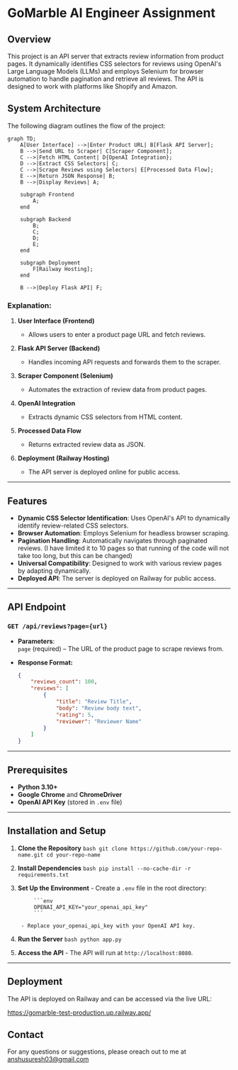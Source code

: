 # GoMarble AI Engineer Assignment

## Overview

This project is an API server that extracts review information from product pages. It dynamically identifies CSS selectors for reviews using OpenAI's Large Language Models (LLMs) and employs Selenium for browser automation to handle pagination and retrieve all reviews. The API is designed to work with platforms like Shopify and Amazon.

## System Architecture

The following diagram outlines the flow of the project:

```mermaid
graph TD;
    A[User Interface] -->|Enter Product URL| B[Flask API Server];
    B -->|Send URL to Scraper| C[Scraper Component];
    C -->|Fetch HTML Content| D{OpenAI Integration};
    D -->|Extract CSS Selectors| C;
    C -->|Scrape Reviews using Selectors| E[Processed Data Flow];
    E -->|Return JSON Response| B;
    B -->|Display Reviews| A;

    subgraph Frontend
        A;
    end

    subgraph Backend
        B;
        C;
        D;
        E;
    end

    subgraph Deployment
        F[Railway Hosting];
    end

    B -->|Deploy Flask API| F;
```
### Explanation:

1. **User Interface (Frontend)**
   - Allows users to enter a product page URL and fetch reviews.

2. **Flask API Server (Backend)**
   - Handles incoming API requests and forwards them to the scraper.

3. **Scraper Component (Selenium)**
   - Automates the extraction of review data from product pages.

4. **OpenAI Integration**
   - Extracts dynamic CSS selectors from HTML content.

5. **Processed Data Flow**
   - Returns extracted review data as JSON.

6. **Deployment (Railway Hosting)**
   - The API server is deployed online for public access.
---

## Features

- **Dynamic CSS Selector Identification**: Uses OpenAI's API to dynamically identify review-related CSS selectors.
- **Browser Automation**: Employs Selenium for headless browser scraping.
- **Pagination Handling**: Automatically navigates through paginated reviews. (I have limited it to 10 pages so that running of the code will not take too long, but this can be changed)
- **Universal Compatibility**: Designed to work with various review pages by adapting dynamically.
- **Deployed API**: The server is deployed on Railway for public access.

---

## API Endpoint

### `GET /api/reviews?page={url}`

- **Parameters**:  
    `page` (required) – The URL of the product page to scrape reviews from.

- **Response Format:**

    ```json
    {
        "reviews_count": 100,
        "reviews": [
            {
                "title": "Review Title",
                "body": "Review body text",
                "rating": 5,
                "reviewer": "Reviewer Name"
            }
        ]
    }
    ```

---

## Prerequisites

- **Python 3.10+**
- **Google Chrome** and **ChromeDriver**
- **OpenAI API Key** (stored in `.env` file)

---

## Installation and Setup

1. **Clone the Repository**
        ```bash
        git clone https://github.com/your-repo-name.git
        cd your-repo-name
        ```

2. **Install Dependencies**
        ```bash
        pip install --no-cache-dir -r requirements.txt
        ```

3. **Set Up the Environment**
        - Create a `.env` file in the root directory:

            ```env
            OPENAI_API_KEY="your_openai_api_key"
            ```

        - Replace your_openai_api_key with your OpenAI API key.

4. **Run the Server**
        ```bash
        python app.py
        ```

5. **Access the API**
        - The API will run at `http://localhost:8080`.

---

## Deployment

The API is deployed on Railway and can be accessed via the live URL:


https://gomarble-test-production.up.railway.app/



## Contact

For any questions or suggestions, please oreach out to me at anshusuresh03@gmail.com
